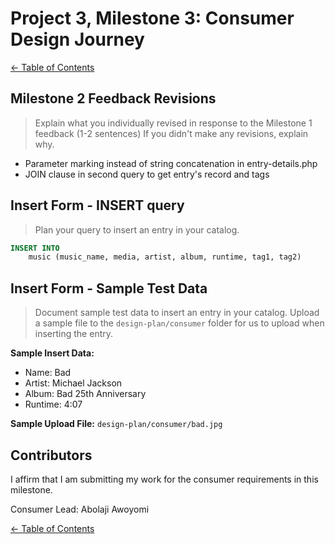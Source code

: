 # Project 3, Milestone 3: **Consumer** Design Journey

[← Table of Contents](../design-journey.md)


## Milestone 2 Feedback Revisions
> Explain what you individually revised in response to the Milestone 1 feedback (1-2 sentences)
> If you didn't make any revisions, explain why.

- Parameter marking instead of string concatenation in entry-details.php
- JOIN clause in second query to get entry's record and tags


## Insert Form - INSERT query
> Plan your query to insert an entry in your catalog.

```sql
INSERT INTO
    music (music_name, media, artist, album, runtime, tag1, tag2)

```



## Insert Form - Sample Test Data
> Document sample test data to insert an entry in your catalog.
> Upload a sample file to the `design-plan/consumer` folder for us to upload when inserting the entry.

**Sample Insert Data:**
  - Name: Bad
  - Artist: Michael Jackson
  - Album: Bad 25th Anniversary
  - Runtime: 4:07

**Sample Upload File:** `design-plan/consumer/bad.jpg
`


## Contributors

I affirm that I am submitting my work for the consumer requirements in this milestone.

Consumer Lead: Abolaji Awoyomi


[← Table of Contents](../design-journey.md)
